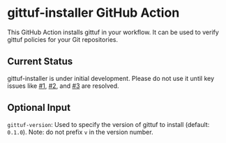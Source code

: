 # gittuf-installer GitHub Action

This GitHub Action installs gittuf in your workflow. It can be used to verify
gittuf policies for your Git repositories.

## Current Status

gittuf-installer is under initial development. Please do not use it until key
issues like [#1](https://github.com/gittuf/gittuf-installer/issues/1),
[#2](https://github.com/gittuf/gittuf-installer/issues/2), and
[#3](https://github.com/gittuf/gittuf-installer/issues/3) are resolved.

## Optional Input

`gittuf-version`: Used to specify the version of gittuf to install (default:
`0.1.0`). Note: do not prefix `v` in the version number.
